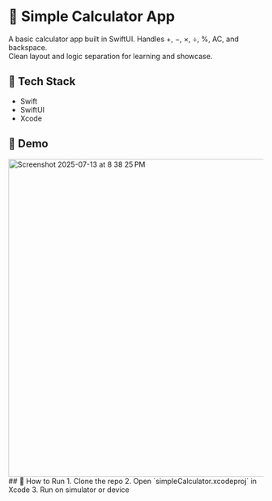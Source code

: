 # 🧮 Simple Calculator App

A basic calculator app built in SwiftUI. Handles +, −, ×, ÷, %, AC, and backspace.  
Clean layout and logic separation for learning and showcase.

## 📱 Tech Stack
- Swift
- SwiftUI
- Xcode

## 🔗 Demo
<img width="563" height="628" alt="Screenshot 2025-07-13 at 8 38 25 PM" src="https://github.com/user-attachments/assets/ef24b072-4cb5-4f6a-99ed-57fcf75123ec" />
## 📂 How to Run
1. Clone the repo
2. Open `simpleCalculator.xcodeproj` in Xcode
3. Run on simulator or device

